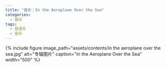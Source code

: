 ```yaml
---
title: "音乐：In the Aeroplane Over the Sea"
categories:
  - 音乐
tags:
  - 摇滚乐
  - 音乐
---
```

{% include figure 
   image_path="assets/contents/in the aeroplane over the sea.jpg" 
   alt="专辑图片"
   caption="In the Aeroplane Over the Sea" 
   width="500"
%}
